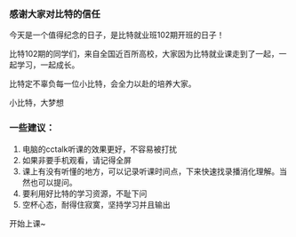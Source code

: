 ### 感谢大家对比特的信任

今天是一个值得纪念的日子，是比特就业班102期开班的日子！

比特102期的同学们，来自全国近百所高校，大家因为比特就业课走到了一起，一起学习，一起成长。

比特定不辜负每一位小比特，会全力以赴的培养大家。

小比特，大梦想



### 一些建议：

1. 电脑的cctalk听课的效果更好，不容易被打扰
2. 如果非要手机观看，请记得全屏
3. 课上有没有听懂的地方，可以记录听课时间点，下来快速找录播消化理解。当然也可以提问。
4. 要利用好比特的学习资源，不耻下问
5. 空杯心态，耐得住寂寞，坚持学习并且输出



开始上课~

